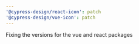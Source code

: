 ```yaml
---
'@cypress-design/react-icon': patch
'@cypress-design/vue-icon': patch
---
```


Fixing the versions for the vue and react packages
